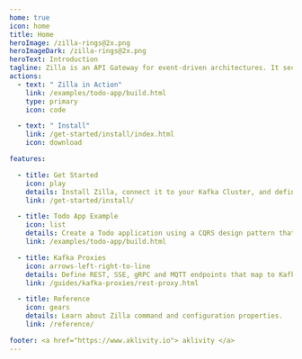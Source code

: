 ```yaml
---
home: true
icon: home
title: Home
heroImage: /zilla-rings@2x.png
heroImageDark: /zilla-rings@2x.png
heroText: Introduction
tagline: Zilla is an API Gateway for event-driven architectures. It securely interfaces web apps, IoT clients, and microservices to Apache Kafka® via declaratively defined API endpoints.
actions:
  - text: " Zilla in Action"
    link: /examples/todo-app/build.html
    type: primary
    icon: code

  - text: " Install"
    link: /get-started/install/index.html
    icon: download

features:

  - title: Get Started
    icon: play
    details: Install Zilla, connect it to your Kafka Cluster, and define your first API endpoints.
    link: /get-started/install/

  - title: Todo App Example
    icon: list
    details: Create a Todo application using a CQRS design pattern that's backed by Apache Kafka and Zilla.
    link: /examples/todo-app/build.html

  - title: Kafka Proxies
    icon: arrows-left-right-to-line
    details: Define REST, SSE, gRPC and MQTT endpoints that map to Kafka topic streams.
    link: /guides/kafka-proxies/rest-proxy.html

  - title: Reference
    icon: gears
    details: Learn about Zilla command and configuration properties.
    link: /reference/

footer: <a href="https://www.aklivity.io"> aklivity </a>
---
```

